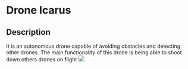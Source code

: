 # Drone Icarus
## Description
It is an autonomous drone capable of avoiding obstacles and detecting other drones. The main functionality of this drone is being able to shoot down others drones on flight
![](https://raw.githubusercontent.com/fgonzalezr1998/Icarus-Project/master/docs/drone1.jpeg)
